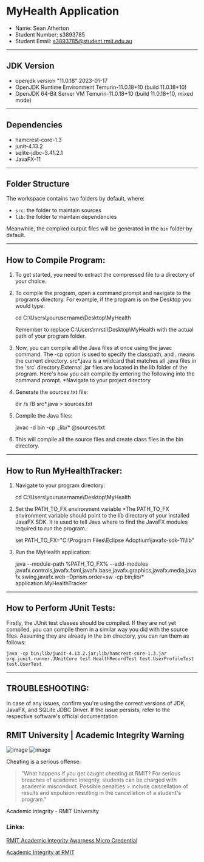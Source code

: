 # MyHealth Application

- Name: Sean Atherton
- Student Number: s3893785
- Student Email: s3893785@student.rmit.edu.au

--------------
## JDK Version

- openjdk version "11.0.18" 2023-01-17
- OpenJDK Runtime Environment Temurin-11.0.18+10 (build 11.0.18+10)
- OpenJDK 64-Bit Server VM Temurin-11.0.18+10 (build 11.0.18+10, mixed mode)

---------------
## Dependencies

- hamcrest-core-1.3
- junit-4.13.2
- sqlite-jdbc-3.41.2.1
- JavaFX-11

-------------------
## Folder Structure

The workspace contains two folders by default, where:

- `src`: the folder to maintain sources
- `lib`: the folder to maintain dependencies

Meanwhile, the compiled output files will be generated in the `bin` folder by default.

--------------------------
## How to Compile Program:

1. To get started, you need to extract the compressed file to a directory of your choice.
2. To compile the program, open a command prompt and navigate to the programs directory. For example, if the program is on the Desktop you would type:

    cd C:\Users\yourusername\Desktop\MyHealth

    Remember to replace C:\Users\mrsti\Desktop\MyHealth with the actual path of your program folder.
4. Now, you can compile all the Java files at once using the javac command. The -cp option is used to specify the classpath, and . means the current directory. src\*.java is a wildcard that matches all .java files in the 'src' directory.External .jar files are located in the lib folder of the program. Here's how you can compile by entering the following into the command prompt. *Navigate to your project directory

5. Generate the sources.txt file:

    dir /s /B src\*.java > sources.txt

6. Compile the Java files:

    javac -d bin -cp .;lib/* @sources.txt

7. This will compile all the source files and create class files in the bin directory.

------------------------------
## How to Run MyHealthTracker:

1. Navigate to your program directory:

   cd C:\Users\yourusername\Desktop\MyHealth

2. Set the PATH_TO_FX environment variable *The PATH_TO_FX environment variable should point to the lib directory of your installed JavaFX SDK. It is used to tell Java where to find the JavaFX modules required to run the program.:

    set PATH_TO_FX="C:\Program Files\Eclipse Adoptium\javafx-sdk-11\lib"

3. Run the MyHealth application:

    java --module-path %PATH_TO_FX% --add-modules javafx.controls,javafx.fxml,javafx.base,javafx.graphics,javafx.media,javafx.swing,javafx.web -Dprism.order=sw -cp bin;lib/* application.MyHealthTracker

------------------------------
## How to Perform JUnit Tests:

Firstly, the JUnit test classes should be compiled. If they are not yet compiled, you can compile them in a similar way you did with the source files. Assuming they are already in the bin directory, you can run them as follows:

    java -cp bin;lib/junit-4.13.2.jar;lib/hamcrest-core-1.3.jar org.junit.runner.JUnitCore test.HealthRecordTest test.UserProfileTest test.UserTest


----------------
## TROUBLESHOOTING:

In case of any issues, confirm you're using the correct versions of JDK, JavaFX, and SQLite JDBC Driver. If the issue persists, refer to the respective software's official documentation

## RMIT University | Academic Integrity Warning


![image](https://user-images.githubusercontent.com/79836947/160737604-273c62fd-1503-4ce6-a292-a351665cc2e1.png#gh-dark-mode-only)
![image](https://user-images.githubusercontent.com/79836947/160738358-eaa88731-2a44-4004-ab9a-3d83a2268742.png#gh-light-mode-only)

Cheating is a serious offense:

> "What happens if you get caught cheating at RMIT? For serious breaches of academic integrity, students can be charged with academic misconduct. Possible penalties > include cancellation of results and expulsion resulting in the cancellation of a student's program."

Academic integrity - RMIT University

### Links:

 [RMIT Academic Integrity Awarness Micro Credential](https://www.rmit.edu.au/study-with-us/levels-of-study/short-courses/academic-integrity-awareness)
 
 [Academic Integrity at RMIT](https://www.rmit.edu.au/students/my-course/assessment-results/academic-integrity)
